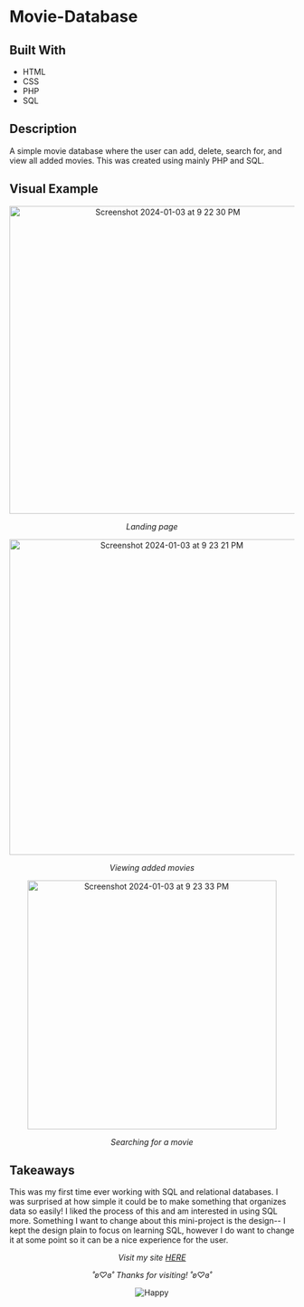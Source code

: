 # Movie-Database

## Built With
- HTML
- CSS
- PHP
- SQL

## Description

A simple movie database where the user can add, delete, search for, and view all added movies. This was created using mainly PHP and SQL.

## Visual Example

<p align="center">
  <img width="544" alt="Screenshot 2024-01-03 at 9 22 30 PM" src="https://github.com/saharbueno/Movie-Database/assets/69322388/0fb1f681-b850-40d7-8dfb-a5c2901fffda">
</p>

<p align="center">
  <i>Landing page</i>
</p>

<p align="center">
  <img width="558" alt="Screenshot 2024-01-03 at 9 23 21 PM" src="https://github.com/saharbueno/Movie-Database/assets/69322388/2801c1fc-43ef-4a11-a77a-52441a31da1c">
</p>

<p align="center">
  <i>Viewing added movies</i>
</p>

<p align="center">
  <img width="440" alt="Screenshot 2024-01-03 at 9 23 33 PM" src="https://github.com/saharbueno/Movie-Database/assets/69322388/20e3dc82-732d-4197-b559-512e4868b860">
</p>

<p align="center">
  <i>Searching for a movie</i>
</p>

## Takeaways

This was my first time ever working with SQL and relational databases. I was surprised at how simple it could be to make something that organizes data so easily! I liked the process of this and am interested in using SQL more. Something I want to change about this mini-project is the design-- I kept the design plain to focus on learning SQL, however I do want to change it at some point so it can be a nice experience for the user.

<p align="center">
  <i>Visit my site <a href="https://i6.cims.nyu.edu/~sb8249/webdev/assignment08/index.php">HERE</a></i>
</p>

<p align="center">
  <i>˚ʚ♡ɞ˚ Thanks for visiting! ˚ʚ♡ɞ˚</i>
</p>

<p align="center">
  <img src="https://media.giphy.com/media/kG8lkP6tRv2gDy2SIH/giphy.gif" alt="Happy">
</p>
